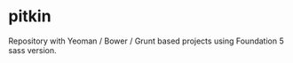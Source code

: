 pitkin
======

Repository with Yeoman / Bower / Grunt based projects using Foundation 5 sass version. 
